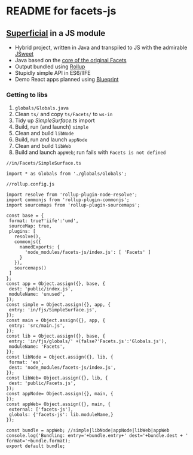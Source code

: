 # README for facets-js

## [Superficial](http://superficial.sourceforge.net/) in a JS module

- Hybrid project, written in Java and transpiled to JS 
with the admirable [JSweet](http://www.jsweet.org
) 
- Java based on the [core of the original Facets](https://github.com/dimwight/Facets/tree/master/Facets/facets/core)
- Output bundled using [Rollup](https://rollupjs.org 
)
- Stupidly simple API in ES6/IIFE 
- Demo React apps planned using [Blueprint](http://blueprintjs.com/)
### Getting to libs
1. `globals/Globals.java`
2. Clean `ts/` and copy `ts/Facets/` to `ws-in`
1. Tidy up _SimpleSurface.ts_ import   
1. Build, run (and launch) `simple`
1. Clean and build `libNode`
1. Build, run and launch `appNode` 
1. Clean and build `libWeb`
1. Build and launch `appWeb`; 
run fails with `Facets is not defined` 

 ```
//in/Facets/SimpleSurface.ts
 
import * as Globals from './globals/Globals';

//rollup.config.js
 
import resolve from 'rollup-plugin-node-resolve';
import commonjs from 'rollup-plugin-commonjs';
import sourcemaps from 'rollup-plugin-sourcemaps';

const base = {
  format: true?'iife':'umd',
  sourceMap: true,
  plugins: [
    resolve(),
    commonjs({
      namedExports: {
        'node_modules/facets-js/index.js': [ 'Facets' ]
      }
    }),
    sourcemaps()
  ]
};
const app = Object.assign({}, base, {
  dest: 'public/index.js',
  moduleName: 'unused',
});
const simple = Object.assign({}, app, {
  entry: 'in/fjs/SimpleSurface.js',
});
const main = Object.assign({}, app, {
  entry: 'src/main.js',
});
const lib = Object.assign({}, base, {
  entry: 'in/fjs/globals/' +(false?'Facets.js':'Globals.js'),
  moduleName: 'Facets',
});
const libNode = Object.assign({}, lib, {
  format: 'es',
  dest: 'node_modules/facets-js/index.js',
});
const libWeb= Object.assign({}, lib, {
  dest: 'public/Facets.js',
});
const appNode= Object.assign({}, main, {
});
const appWeb= Object.assign({}, main, {
  external: ['facets-js'],
  globals: {'facets-js': lib.moduleName,}
});

const bundle = appWeb; //simple|libNode|appNode|libWeb|appWeb
console.log('Bundling: entry='+bundle.entry+' dest='+bundle.dest + ' format='+bundle.format);
export default bundle;